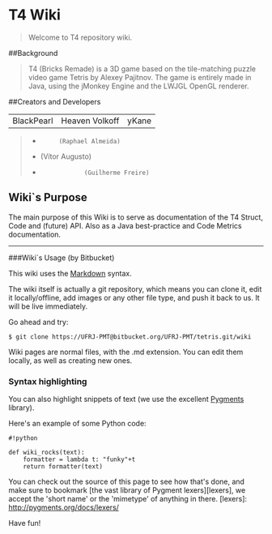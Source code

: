 # T4 Wiki

>Welcome to T4 repository wiki.

##Background

>T4 (Bricks Remade) is a 3D game based on the tile-matching puzzle video game Tetris by Alexey Pajitnov. The game is entirely made in Java, using the jMonkey Engine and the LWJGL OpenGL renderer.

##Creators and Developers

<table>
    <tr>
        <td>BlackPearl</td>
        <td>Heaven Volkoff</td>
        <td>yKane</td>
    </tr>
</table>

>*          (Raphael Almeida)
>*   (Vítor Augusto)
>*                 (Guilherme Freire)

## Wiki`s Purpose

The main purpose of this Wiki is to serve as documentation of the T4 Struct, Code and (future) API. Also as a Java best-practice and Code Metrics documentation. 

_____________________________________________________________________________________________________

###Wiki`s Usage (by Bitbucket)

This wiki uses the [Markdown](http://daringfireball.net/projects/markdown/) syntax.

The wiki itself is actually a git repository, which means you can clone it, edit it locally/offline, add images or any other file type, and push it back to us. It will be live immediately.

Go ahead and try:

```
$ git clone https://UFRJ-PMT@bitbucket.org/UFRJ-PMT/tetris.git/wiki
```

Wiki pages are normal files, with the .md extension. You can edit them locally, as well as creating new ones.

### Syntax highlighting


You can also highlight snippets of text (we use the excellent [Pygments][] library).

[Pygments]: http://pygments.org/


Here's an example of some Python code:

```
#!python

def wiki_rocks(text):
    formatter = lambda t: "funky"+t
    return formatter(text)
```


You can check out the source of this page to see how that's done, and make sure to bookmark [the vast library of Pygment lexers][lexers], we accept the 'short name' or the 'mimetype' of anything in there.
[lexers]: http://pygments.org/docs/lexers/


Have fun!
